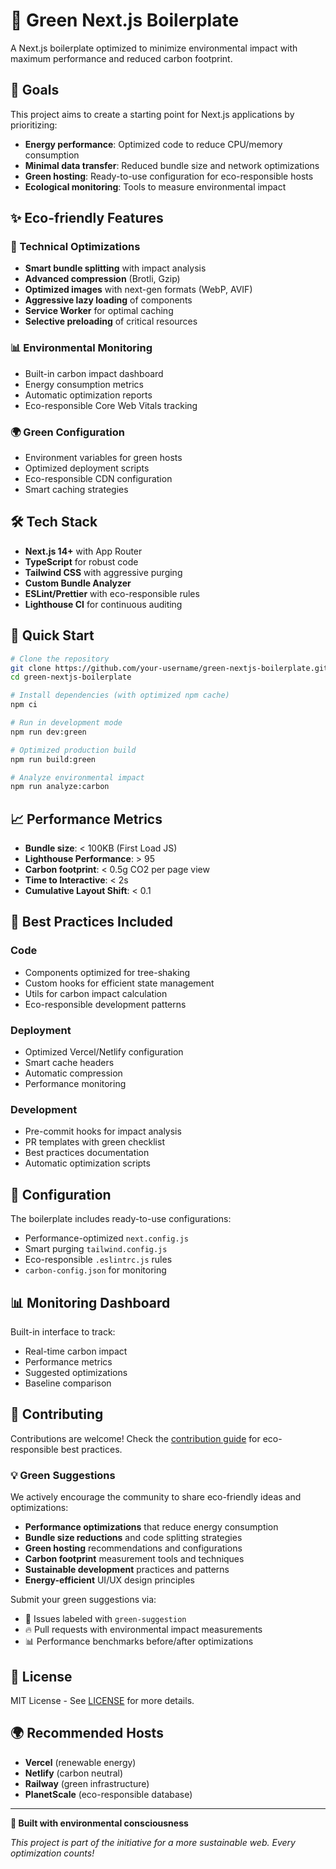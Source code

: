 # 🌱 Green Next.js Boilerplate

A Next.js boilerplate optimized to minimize environmental impact with maximum performance and reduced carbon footprint.

## 🎯 Goals

This project aims to create a starting point for Next.js applications by prioritizing:

- **Energy performance**: Optimized code to reduce CPU/memory consumption
- **Minimal data transfer**: Reduced bundle size and network optimizations
- **Green hosting**: Ready-to-use configuration for eco-responsible hosts
- **Ecological monitoring**: Tools to measure environmental impact

## ✨ Eco-friendly Features

### 🚀 Technical Optimizations

- **Smart bundle splitting** with impact analysis
- **Advanced compression** (Brotli, Gzip)
- **Optimized images** with next-gen formats (WebP, AVIF)
- **Aggressive lazy loading** of components
- **Service Worker** for optimal caching
- **Selective preloading** of critical resources

### 📊 Environmental Monitoring

- Built-in carbon impact dashboard
- Energy consumption metrics
- Automatic optimization reports
- Eco-responsible Core Web Vitals tracking

### 🌍 Green Configuration

- Environment variables for green hosts
- Optimized deployment scripts
- Eco-responsible CDN configuration
- Smart caching strategies

## 🛠️ Tech Stack

- **Next.js 14+** with App Router
- **TypeScript** for robust code
- **Tailwind CSS** with aggressive purging
- **Custom Bundle Analyzer**
- **ESLint/Prettier** with eco-responsible rules
- **Lighthouse CI** for continuous auditing

## 🚀 Quick Start

```bash
# Clone the repository
git clone https://github.com/your-username/green-nextjs-boilerplate.git
cd green-nextjs-boilerplate

# Install dependencies (with optimized npm cache)
npm ci

# Run in development mode
npm run dev:green

# Optimized production build
npm run build:green

# Analyze environmental impact
npm run analyze:carbon
```

## 📈 Performance Metrics

- **Bundle size**: < 100KB (First Load JS)
- **Lighthouse Performance**: > 95
- **Carbon footprint**: < 0.5g CO2 per page view
- **Time to Interactive**: < 2s
- **Cumulative Layout Shift**: < 0.1

## 🌿 Best Practices Included

### Code

- Components optimized for tree-shaking
- Custom hooks for efficient state management
- Utils for carbon impact calculation
- Eco-responsible development patterns

### Deployment

- Optimized Vercel/Netlify configuration
- Smart cache headers
- Automatic compression
- Performance monitoring

### Development

- Pre-commit hooks for impact analysis
- PR templates with green checklist
- Best practices documentation
- Automatic optimization scripts

## 🔧 Configuration

The boilerplate includes ready-to-use configurations:

- Performance-optimized `next.config.js`
- Smart purging `tailwind.config.js`
- Eco-responsible `.eslintrc.js` rules
- `carbon-config.json` for monitoring

## 📊 Monitoring Dashboard

Built-in interface to track:

- Real-time carbon impact
- Performance metrics
- Suggested optimizations
- Baseline comparison

## 🤝 Contributing

Contributions are welcome! Check the [contribution guide](CONTRIBUTE.md) for eco-responsible best practices.

### 💡 Green Suggestions

We actively encourage the community to share eco-friendly ideas and optimizations:

- **Performance optimizations** that reduce energy consumption
- **Bundle size reductions** and code splitting strategies  
- **Green hosting** recommendations and configurations
- **Carbon footprint** measurement tools and techniques
- **Sustainable development** practices and patterns
- **Energy-efficient** UI/UX design principles

Submit your green suggestions via:
- 🌱 Issues labeled with `green-suggestion`
- 🔥 Pull requests with environmental impact measurements
- 📊 Performance benchmarks before/after optimizations

## 📄 License

MIT License - See [LICENSE](LICENSE) for more details.

## 🌍 Recommended Hosts

- **Vercel** (renewable energy)
- **Netlify** (carbon neutral)
- **Railway** (green infrastructure)
- **PlanetScale** (eco-responsible database)

---

**💚 Built with environmental consciousness**

_This project is part of the initiative for a more sustainable web. Every optimization counts!_
